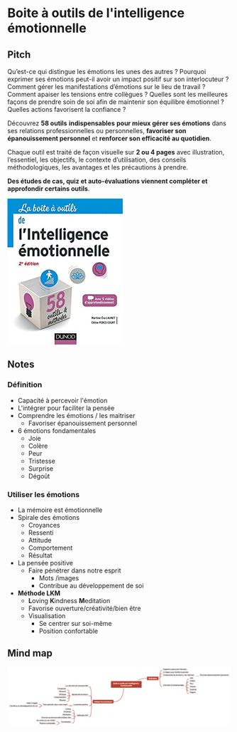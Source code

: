 # Boite à outils de l'intelligence émotionnelle

## Pitch

Qu’est-ce qui distingue les émotions les unes des autres  ? Pourquoi exprimer ses émotions peut-il avoir un impact positif sur son interlocuteur  ? Comment gérer les manifestations d’émotions sur le lieu de travail  ? Comment apaiser les tensions entre collègues  ? Quelles sont les meilleures façons de prendre soin de soi afin de maintenir son équilibre émotionnel  ? Quelles actions favorisent la confiance  ?  
   
Découvrez **58 outils** **indispensables** **pour mieux gérer ses émotions** dans ses relations professionnelles ou personnelles, **favoriser son épanouissement personnel** et **renforcer son efficacité au quotidien**.  
   
Chaque outil est traité de façon visuelle sur **2 ou 4 pages** avec illustration, l’essentiel, les objectifs, le contexte d’utilisation, des conseils méthodologiques, les avantages et les précautions à prendre.  
   
**Des études de cas, quiz et auto-évaluations viennent compléter et approfondir certains outils**.

![](../../../.gitbook/assets/image%20%28124%29.png)

## Notes

### Définition

* Capacité à percevoir l'émotion
* L'intégrer pour faciliter la pensée
* Comprendre les émotions / les maitriser
  * Favoriser épanouissement personnel
* 6 émotions fondamentales
  * Joie
  * Colère
  * Peur
  * Tristesse
  * Surprise
  * Dégoût

### Utiliser les émotions

* La mémoire est émotionnelle
* Spirale des émotions
  * Croyances
  * Ressenti
  * Attitude
  * Comportement
  * Résultat
* La pensée positive
  * Faire pénétrer dans notre esprit
    * Mots /images
    * Contribue au développement de soi
* **Méthode LKM**
  * **L**oving **K**indness **M**editation
  * Favorise ouverture/créativité/bien être
  * Visualisation
    * Se centrer sur soi-même
    * Position confortable

## Mind map

![](../../../.gitbook/assets/image%20%28129%29.png)


